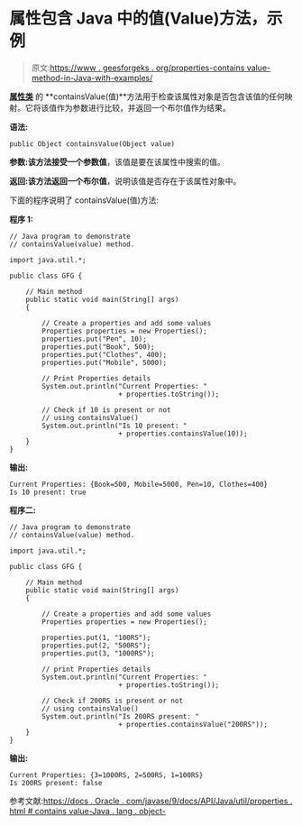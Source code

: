 # 属性包含 Java 中的值(Value)方法，示例

> 原文:[https://www . geesforgeks . org/properties-contains value-method-in-Java-with-examples/](https://www.geeksforgeeks.org/properties-containsvaluevalue-method-in-java-with-examples/)

**[属性类](https://www.geeksforgeeks.org/java-util-properties-class-java/)** 的 **containsValue(值)**方法用于检查该属性对象是否包含该值的任何映射。它将该值作为参数进行比较，并返回一个布尔值作为结果。

**语法:**

```
public Object containsValue(Object value)
```

**参数:**该方法接受一个参数**值**，该值是要在该属性中搜索的值。

**返回:**该方法返回一个**布尔值**，说明该值是否存在于该属性对象中。

下面的程序说明了 containsValue(值)方法:

**程序 1:**

```
// Java program to demonstrate
// containsValue(value) method.

import java.util.*;

public class GFG {

    // Main method
    public static void main(String[] args)
    {

        // Create a properties and add some values
        Properties properties = new Properties();
        properties.put("Pen", 10);
        properties.put("Book", 500);
        properties.put("Clothes", 400);
        properties.put("Mobile", 5000);

        // Print Properties details
        System.out.println("Current Properties: "
                           + properties.toString());

        // Check if 10 is present or not
        // using containsValue()
        System.out.println("Is 10 present: "
                           + properties.containsValue(10));
    }
}
```

**输出:**

```
Current Properties: {Book=500, Mobile=5000, Pen=10, Clothes=400}
Is 10 present: true

```

**程序二:**

```
// Java program to demonstrate
// containsValue(value) method.

import java.util.*;

public class GFG {

    // Main method
    public static void main(String[] args)
    {

        // Create a properties and add some values
        Properties properties = new Properties();

        properties.put(1, "100RS");
        properties.put(2, "500RS");
        properties.put(3, "1000RS");

        // print Properties details
        System.out.println("Current Properties: "
                           + properties.toString());

        // Check if 200RS is present or not
        // using containsValue()
        System.out.println("Is 200RS present: "
                           + properties.containsValue("200RS"));
    }
}
```

**输出:**

```
Current Properties: {3=1000RS, 2=500RS, 1=100RS}
Is 200RS present: false

```

参考文献:[https://docs . Oracle . com/javase/9/docs/API/Java/util/properties . html # contains value-Java . lang . object-](https://docs.oracle.com/javase/9/docs/api/java/util/Properties.html#containsValue-java.lang.Object-)